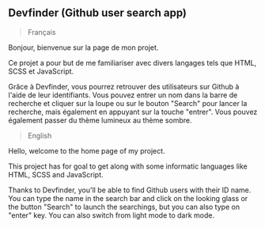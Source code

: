 ﻿## Devfinder (Github user search app)

> Français

Bonjour, bienvenue sur la page de mon projet.

Ce projet a pour but de me familiariser avec divers langages tels que HTML, SCSS et JavaScript. 

Grâce à Devfinder, vous pourrez retrouver des utilisateurs sur Github à l'aide de leur identifiants. Vous pouvez entrer un nom dans la barre de recherche et cliquer sur la loupe ou sur le bouton "Search" pour lancer la recherche, mais également en appuyant sur la touche "entrer".
Vous pouvez également passer du thème lumineux au thème sombre.

> English

Hello, welcome to the home page of my project.

This project has for goal to get along with some informatic languages like HTML, SCSS and JavaScript.

Thanks to Devfinder, you'll be able to find Github users with their ID name. You can type the name in the search bar and click on the looking glass or the button "Search" to launch the searchings, but you can also type on "enter" key.
You can also switch from light mode to dark mode.



